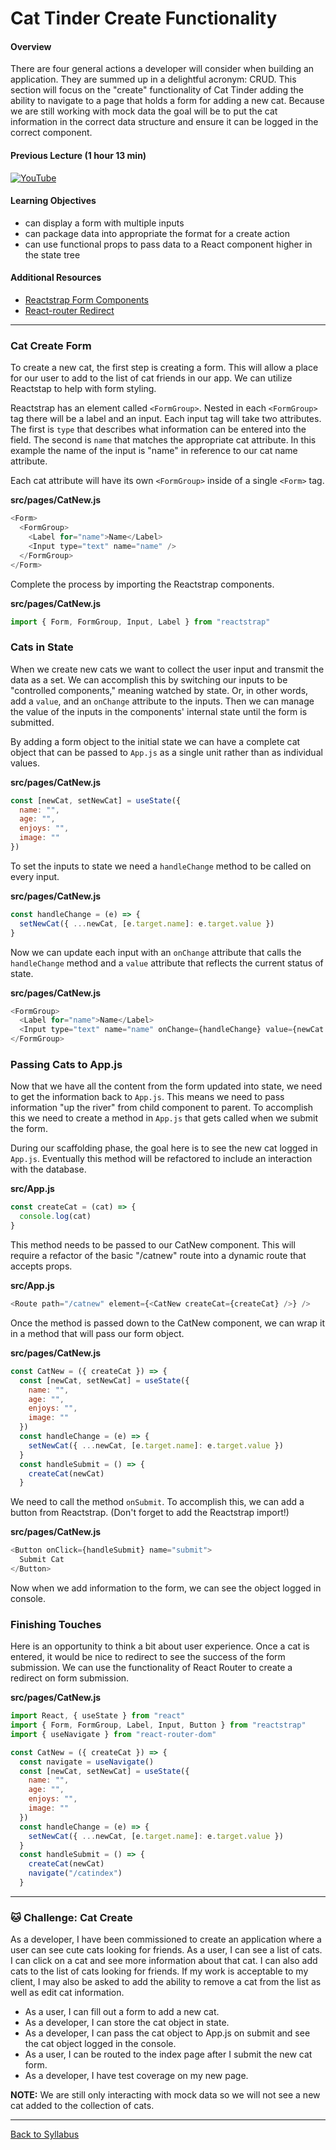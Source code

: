 # Cat Tinder Create Functionality

#### Overview

There are four general actions a developer will consider when building an application. They are summed up in a delightful acronym: CRUD. This section will focus on the "create" functionality of Cat Tinder adding the ability to navigate to a page that holds a form for adding a new cat. Because we are still working with mock data the goal will be to put the cat information in the correct data structure and ensure it can be logged in the correct component.

#### Previous Lecture (1 hour 13 min)

[![YouTube](http://img.youtube.com/vi/JIO4odyznjo/0.jpg)](https://www.youtube.com/watch?v=JIO4odyznjo)

#### Learning Objectives

- can display a form with multiple inputs
- can package data into appropriate the format for a create action
- can use functional props to pass data to a React component higher in the state tree

#### Additional Resources

- [Reactstrap Form Components](https://reactstrap.github.io/components/form/)
- [React-router Redirect](https://reactrouter.com/web/api/Redirect)

---

### Cat Create Form

To create a new cat, the first step is creating a form. This will allow a place for our user to add to the list of cat friends in our app. We can utilize Reactstap to help with form styling.

Reactstrap has an element called `<FormGroup>`. Nested in each `<FormGroup>` tag there will be a label and an input. Each input tag will take two attributes. The first is `type` that describes what information can be entered into the field. The second is `name` that matches the appropriate cat attribute. In this example the name of the input is "name" in reference to our cat name attribute.

Each cat attribute will have its own `<FormGroup>` inside of a single `<Form>` tag.

**src/pages/CatNew.js**

```javascript
<Form>
  <FormGroup>
    <Label for="name">Name</Label>
    <Input type="text" name="name" />
  </FormGroup>
</Form>
```

Complete the process by importing the Reactstrap components.

**src/pages/CatNew.js**

```javascript
import { Form, FormGroup, Input, Label } from "reactstrap"
```

### Cats in State

When we create new cats we want to collect the user input and transmit the data as a set. We can accomplish this by switching our inputs to be "controlled components," meaning watched by state. Or, in other words, add a `value`, and an `onChange` attribute to the inputs. Then we can manage the value of the inputs in the components' internal state until the form is submitted.

By adding a form object to the initial state we can have a complete cat object that can be passed to `App.js` as a single unit rather than as individual values.

**src/pages/CatNew.js**

```javascript
const [newCat, setNewCat] = useState({
  name: "",
  age: "",
  enjoys: "",
  image: ""
})
```

To set the inputs to state we need a `handleChange` method to be called on every input.

**src/pages/CatNew.js**

```javascript
const handleChange = (e) => {
  setNewCat({ ...newCat, [e.target.name]: e.target.value })
}
```

Now we can update each input with an `onChange` attribute that calls the `handleChange` method and a `value` attribute that reflects the current status of state.

**src/pages/CatNew.js**

```javascript
<FormGroup>
  <Label for="name">Name</Label>
  <Input type="text" name="name" onChange={handleChange} value={newCat.name} />
</FormGroup>
```

### Passing Cats to App.js

Now that we have all the content from the form updated into state, we need to get the information back to `App.js`. This means we need to pass information "up the river" from child component to parent. To accomplish this we need to create a method in `App.js` that gets called when we submit the form.

During our scaffolding phase, the goal here is to see the new cat logged in `App.js`. Eventually this method will be refactored to include an interaction with the database.

**src/App.js**

```javascript
const createCat = (cat) => {
  console.log(cat)
}
```

This method needs to be passed to our CatNew component. This will require a refactor of the basic "/catnew" route into a dynamic route that accepts props.

**src/App.js**

```javascript
<Route path="/catnew" element={<CatNew createCat={createCat} />} />
```

Once the method is passed down to the CatNew component, we can wrap it in a method that will pass our form object.

**src/pages/CatNew.js**

```javascript
const CatNew = ({ createCat }) => {
  const [newCat, setNewCat] = useState({
    name: "",
    age: "",
    enjoys: "",
    image: ""
  })
  const handleChange = (e) => {
    setNewCat({ ...newCat, [e.target.name]: e.target.value })
  }
  const handleSubmit = () => {
    createCat(newCat)
  }
```

We need to call the method `onSubmit`. To accomplish this, we can add a button from Reactstrap. (Don't forget to add the Reactstrap import!)

**src/pages/CatNew.js**

```javascript
<Button onClick={handleSubmit} name="submit">
  Submit Cat
</Button>
```

Now when we add information to the form, we can see the object logged in console.

### Finishing Touches

Here is an opportunity to think a bit about user experience. Once a cat is entered, it would be nice to redirect to see the success of the form submission. We can use the functionality of React Router to create a redirect on form submission.

**src/pages/CatNew.js**

```javascript
import React, { useState } from "react"
import { Form, FormGroup, Label, Input, Button } from "reactstrap"
import { useNavigate } from "react-router-dom"

const CatNew = ({ createCat }) => {
  const navigate = useNavigate()
  const [newCat, setNewCat] = useState({
    name: "",
    age: "",
    enjoys: "",
    image: ""
  })
  const handleChange = (e) => {
    setNewCat({ ...newCat, [e.target.name]: e.target.value })
  }
  const handleSubmit = () => {
    createCat(newCat)
    navigate("/catindex")
  }
```

---

### 🐱 Challenge: Cat Create

As a developer, I have been commissioned to create an application where a user can see cute cats looking for friends. As a user, I can see a list of cats. I can click on a cat and see more information about that cat. I can also add cats to the list of cats looking for friends. If my work is acceptable to my client, I may also be asked to add the ability to remove a cat from the list as well as edit cat information.

- As a user, I can fill out a form to add a new cat.
- As a developer, I can store the cat object in state.
- As a developer, I can pass the cat object to App.js on submit and see the cat object logged in the console.
- As a user, I can be routed to the index page after I submit the new cat form.
- As a developer, I have test coverage on my new page.

**NOTE:** We are still only interacting with mock data so we will not see a new cat added to the collection of cats.

---

[Back to Syllabus](../../README.md#cat-tinder-frontend)
